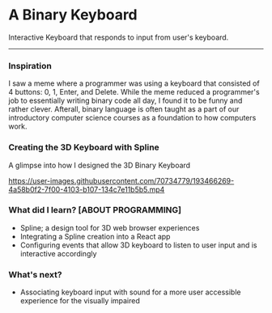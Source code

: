 # A Binary Keyboard
Interactive Keyboard that responds to input from user's keyboard. 

---
### Inspiration
I saw a meme where a programmer was using a keyboard that consisted of 4 buttons: 0, 1, Enter, and Delete. While the meme reduced a programmer's job to essentially writing binary code all day, I found it to be funny and rather clever. Afterall, binary language is often taught as a part of our introductory computer science courses as a foundation to how computers work.

### Creating the 3D Keyboard with Spline
A glimpse into how I designed the 3D Binary Keyboard

https://user-images.githubusercontent.com/70734779/193466269-4a58b0f2-7f00-4103-b107-134c7e11b5b5.mp4


### What did I learn? [ABOUT PROGRAMMING]
- Spline; a design tool for 3D web browser experiences
- Integrating a Spline creation into a React app
- Configuring events that allow 3D keyboard to listen to user input and is interactive accordingly

### What's next? 
- Associating keyboard input with sound for a more user accessible experience for the visually impaired
